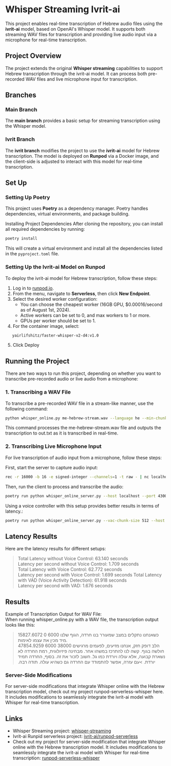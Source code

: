 # Whisper Streaming Ivrit-ai

This project enables real-time transcription of Hebrew audio files using the **ivrit-ai** model, based on OpenAI's Whisper model. It supports both streaming WAV files for transcription and providing live audio input via a microphone for real-time transcription.

## Project Overview

The project extends the original **Whisper streaming** capabilities to support Hebrew transcription through the ivrit-ai model. It can process both pre-recorded WAV files and live microphone input for transcription.

## Branches

### Main Branch

The **main branch** provides a basic setup for streaming transcription using the Whisper model.

### Ivrit Branch

The **ivrit branch** modifies the project to use the **ivrit-ai** model for Hebrew transcription. The model is deployed on **Runpod** via a Docker image, and the client-side is adjusted to interact with this model for real-time transcription.

## Set Up
### Setting Up Poetry 
This project uses **Poetry** as a dependency manager. Poetry handles dependencies, virtual environments, and package building.

Installing Project Dependencies
After cloning the repository, you can install all required dependencies by running: 
```bash
poetry install
```
This will create a virtual environment and install all the dependencies listed in the `pyproject.toml` file.

### Setting Up the Ivrit-ai Model on Runpod
To deploy the ivrit-ai model for Hebrew transcription, follow these steps:  

1. Log in to [runpod.io](https://www.runpod.io).
2. From the menu, navigate to **Serverless**, then click **New Endpoint**.
3. Select the desired worker configuration:
   - You can choose the cheapest worker (16GB GPU, $0.00016/second as of August 1st, 2024).
   - Active workers can be set to 0, and max workers to 1 or more.
   - GPUs per worker should be set to 1.
4. For the container image, select:
```bash
   yairlifshitz/faster-whisper-v2-d4:v1.0
```
5. Click Deploy


## Running the Project

There are two ways to run this project, depending on whether you want to transcribe pre-recorded audio or live audio from a microphone:

### 1. Transcribing a WAV File

To transcribe a pre-recorded WAV file in a stream-like manner, use the following command:

```bash
python whisper_online.py me-hebrew-stream.wav --language he --min-chunk-size 1 > out.txt
```

This command processes the me-hebrew-stream.wav file and outputs the transcription to out.txt as it is transcribed in real-time.

### 2. Transcribing Live Microphone Input
For live transcription of audio input from a microphone, follow these steps:

First, start the server to capture audio input:  
``` bash
rec -r 16000 -b 16 -e signed-integer --channels=1 -t raw - | nc localhost 43007
```

Then, run the client to process and transcribe the audio: 
```bash
poetry run python whisper_online_server.py --host localhost --port 43007 --warmup-file me-hebrew-stream.wav
```
Using a voice controller with this setup provides better results in terms of latency.:  
```bash
poetry run python whisper_online_server.py --vac-chunk-size 512 --host localhost --port 43007 --warmup-file me-hebrew-stream.wav`
```
## Latency Results

Here are the latency results for different setups:  
>Total Latency without Voice Control: 63.140 seconds  
>Latency per second without Voice Control: 1.709 seconds  
>Total Latency with Voice Control: 62.772 seconds  
>Latency per second with Voice Control: 1.699 seconds 
>Total Latency with VAD (Voice Activity Detection): 61.918 seconds  
>Latency per second with VAD: 1.676 seconds  


## Results

Example of Transcription Output for WAV File:  
When running whisper_online.py with a WAV file, the transcription output looks like this:   
 >15827.6072 0 6000 כשאנחנו נתקלים במצב שמעורר בנו חרדה, הגוף שלנו מיד מכין את עצמו לאימות.  
>47854.9259 6000 38000  הלב דופק חזק, אנחנו מזיעים, לפעמים מרגישים חולשה בגוף. קשה לנו להתרכז במשהו אחר. מבחינה פיזיולוגית, רמת החרדה לא נשארת קבועה, אלא עולה ויורדת כמו גל. חשוב לזכור את זה. בסוף, החרדה תמיד יורדת. >עם עזרה, אפשר להתמודד עם החרדה גם כשהיא עולה.  ‫תודה רבה.






### Server-Side Modifications
For server-side modifications that integrate Whisper online with the Hebrew transcription model, check out my project runpod-serverless-whisper here. It includes modifications to seamlessly integrate the ivrit-ai model with Whisper for real-time transcription.     

## Links 

- Whisper Streaming project: [whisper-streaming](https://github.com/ufal/whisper_streaming)  
- Ivrit-ai Runpid serverless project: [ivrit-ai/runpod-serverless](https://github.com/ivrit-ai/runpod-serverless)   
- Check out my project for server-side modification that integrate Whisper online with the Hebrew transcription model. It includes modifications to seamlessly integrate the ivrit-ai model with Whisper for real-time transcription:  [runpod-serverless-whisper](https://github.com/AshDavid12/runpod_serverless_whisper/tree/main)



